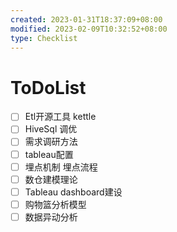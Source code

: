 ```yaml
---
created: 2023-01-31T18:37:09+08:00
modified: 2023-02-09T10:32:52+08:00
type: Checklist
---
```


# ToDoList

- [ ] Etl开源工具 kettle
- [ ] HiveSql 调优
- [ ] 需求调研方法
- [ ] tableau配置
- [ ] 埋点机制 埋点流程
- [ ] 数仓建模理论
- [ ] Tableau dashboard建设
- [ ] 购物篮分析模型
- [ ] 数据异动分析
